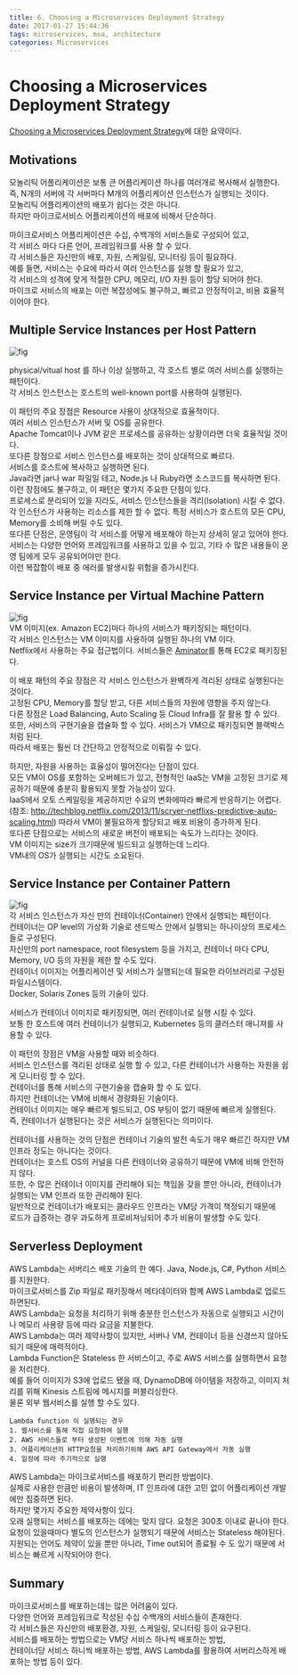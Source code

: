 ```yaml
---
title: 6. Choosing a Microservices Deployment Strategy
date: 2017-01-27 15:44:36
tags: microservices, msa, architecture
categories: Microservices
---
```

# Choosing a Microservices Deployment Strategy
[Choosing a Microservices Deployment Strategy](https://www.nginx.com/blog/deploying-microservices)에 대한 요약이다.

## Motivations
모놀리틱 어플리케이션은 보통 큰 어플리케이션 하나를 여러개로 복사해서 실행한다.  
즉, N개의 서버에 각 서버마다 M개의 어플리케이션 인스턴스가 실행되는 것이다.  
모놀리틱 어플리케이션의 배포가 쉽다는 것은 아니다.  
하지만 마이크로서비스 어플리케이션의 배포에 비해서 단순하다.  

마이크로서비스 어플리케이션은 수십, 수백개의 서비스들로 구성되어 있고,    
각 서비스 마다 다른 언어, 프레임워크를 사용 할 수 있다.  
각 서비스들은 자신만의 배포, 자원, 스케일링, 모니터링 등이 필요하다.  
예를 들면, 서비스는 수요에 따라서 여러 인스턴스를 실행 할 필요가 있고,  
각 서비스의 성격에 맞게 적절한 CPU, 메모리, I/O 자원 등이 할당 되어야 한다.  
마이크로 서비스의 배포는 이런 복잡성에도 불구하고, 빠르고 안정적이고, 비용 효율적이어야 한다.  

## Multiple Service Instances per Host Pattern
![fig](https://cdn.wp.nginx.com/wp-content/uploads/2016/02/Richardson-microservices-architecture-part6-host.png "")

physical/vitual host 를 하나 이상 실행하고, 각 호스트 별로 여러 서비스를 실행하는 패턴이다.  
각 서비스 인스턴스는 호스트의 well-known port를 사용하여 실행된다.  

이 패턴의 주요 장점은 Resource 사용이 상대적으로 효율적이다.  
여러 서비스 인스턴스가 서버 및 OS를 공유한다.  
Apache Tomcat이나 JVM 같은 프로세스를 공유하는 상황이라면 더욱 효율적일 것이다.  
또다른 장점으로 서비스 인스턴스를 배포하는 것이 상대적으로 빠르다.  
서비스를 호스트에 복사하고 실행하면 된다.  
Java라면 jar나 war 파일일 테고, Node.js 나 Ruby라면 소스코드를 복사하면 된다.  
이런 장점에도 불구하고, 이 패턴은 몇가지 주요한 단점이 있다.  
프로세스로 분리되어 있을 지라도, 서비스 인스턴스들을 격리(Isolation) 시킬 수 없다.  
각 인스턴스가 사용하는 리소스를 제한 할 수 없다. 특정 서비스가 호스트의 모든 CPU, Memory를 소비해 버릴 수도 있다.  
또다른 단점은, 운영팀이 각 서비스를 어떻게 배포해야 하는지 상세히 알고 있어야 한다.  
서비스는 다양한 언어와 프레임워크를 사용하고 있을 수 있고, 기타 수 많은 내용들이 운영 팀에게 모두 공유되어야만 한다.  
이런 복잡함이 배포 중 에러를 발생시킬 위험을 증가시킨다.  

## Service Instance per Virtual Machine Pattern
![fig](https://cdn.wp.nginx.com/wp-content/uploads/2016/02/Richardson-microservices-architecture-part6-vm.png "")  
VM 이미지(ex. Amazon EC2)마다 하나의 서비스가 패키징되는 패턴이다.  
각 서비스 인스턴스는 VM 이미지를 사용하여 실행된 하나의 VM 이다.  
Netflix에서 사용하는 주요 접근법이다. 서비스들은 [Aminator](https://github.com/Netflix/aminator)를 통해 EC2로 패키징된다.  

이 배포 패턴의 주요 장점은 각 서비스 인스턴스가 완벽하게 격리된 상태로 실행된다는 것이다.  
고정된 CPU, Memory를 할당 받고, 다른 서비스들의 자원에 영향을 주지 않는다.  
다른 장점은 Load Balancing, Auto Scaling 등 Cloud Infra를 잘 활용 할 수 있다.  
또한, 서비스의 구현기술을 캡슐화 할 수 있다. 서비스가 VM으로 패키징되면 블랙박스 처럼 된다.  
따라서 배포는 훨씬 더 간단하고 안정적으로 이뤄질 수 있다.  

하지만, 자원을 사용하는 효율성이 떨어진다는 단점이 있다.  
모든 VM이 OS를 포함하는 오버헤드가 있고,
전형적인 IaaS는 VM을 고정된 크기로 제공하기 때문에 충분히 활용되지 못할 가능성이 있다.  
IaaS에서 오토 스케일링을 제공하지만 수요의 변화에따라 빠르게 반응하기는 어렵다.  
(참조: http://techblog.netflix.com/2013/11/scryer-netflixs-predictive-auto-scaling.html)
따라서 VM이 불필요하게 할당되고 배포 비용이 증가하게 된다.  
또다른 단점으로는 서비스의 새로운 버전이 배포되는 속도가 느리다는 것이다.  
VM 이미지는 size가 크기때문에 빌드되고 실행하는데 느리다.  
VM내의 OS가 실행되는 시간도 소요된다.  

## Service Instance per Container Pattern
![fig](https://cdn.wp.nginx.com/wp-content/uploads/2016/02/Richardson-microservices-architecture-part6-container.png "")  
각 서비스 인스턴스가 자신 만의 컨테이너(Container) 안에서 실행되는 패턴이다.  
컨테이너는 OP level의 가상화 기술로 샌드박스 안에서 실행되는 하나이상의 프로세스들로 구성된다.  
자신만의 port namespace, root filesystem 등을 가지고, 컨테이너 마다 CPU, Memory, I/O 등의 자원을 제한 할 수도 있다.  
컨테이너 이미지는 어플리케이션 및 서비스가 실행되는데 필요한 라이브러리로 구성된 파일시스템이다.  
Docker, Solaris Zones 등의 기술이 있다.  

서비스가 컨테이너 이미지로 패키징되면, 여러 컨테이너로 실행 시킬 수 있다.  
보통 한 호스트에 여러 컨테이너가 실행되고, Kubernetes 등의 클러스터 매니져를 사용할 수 있다.  

이 패턴의 장점은 VM을 사용할 때와 비슷하다.  
서비스 인스턴스를 격리된 상태로 실행 할 수 있고, 다른 컨테이너가 사용하는 자원을 쉽게 모니터링 할 수 있다.  
컨테이너를 통해 서비스의 구현기술을 캡슐화 할 수 도 있다.  
하지만 컨테이너는 VM에 비해서 경량화된 기술이다.  
컨테이너 이미지는 매우 빠르게 빌드되고, OS 부팅이 없기 때문에 빠르게 실행된다.  
즉, 컨테이너가 실행된다는 것은 서비스가 실행된다는 의미이다.  

컨테이너를 사용하는 것의 단점은 컨테이너 기술의 발전 속도가 매우 빠르긴 하지만 VM 인프라 정도는 아니다는 것이다.  
컨테이너는 호스트 OS의 커널을 다른 컨테이너와 공유하기 때문에 VM에 비해 안전하지 않다.  
또한, 수 많은 컨테이너 이미지를 관리해야 되는 책임을 갖을 뿐만 아니라, 컨테이너가 실행되는 VM 인프라 또한 관리해야 된다.  
일반적으로 컨테이너가 배포되는 클라우드 인프라는 VM당 가격이 책정되기 때문에  
로드가 급증하는 경우 과도하게 프로비져닝되어 추가 비용이 발생할 수도 있다.  

## Serverless Deployment
AWS Lambda는 서버리스 배포 기술의 한 예다. Java, Node.js, C#, Python 서비스를 지원한다.  
마이크로서비스를 Zip 파일로 패키징해서 메타데이터와 함꼐 AWS Lambda로 업로드 하면된다.  
AWS Lambda는 요청을 처리하기 위해 충분한 인스턴스가 자동으로 실행되고 시간이나 메모리 사용량 등에 따라 요금을 지불한다.  
AWS Lambda는 여러 제약사항이 있지만, 서버나 VM, 컨테이너 등을 신경쓰지 않아도 되기 때문에 매력적이다.  
Lambda Function은 Stateless 한 서비스이고, 주로 AWS 서비스를 실행하면서 요청을 처리한다.  
예를 들어 이미지가 S3에 업로드 됐을 때, DynamoDB에 아이템을 저장하고, 이미지 처리를 위해 Kinesis 스트림에 메시지를 퍼블리싱한다.  
물론 외부 웹서비스를 실행 할 수도 있다.  
~~~
Lambda function 이 실행되는 경우
1. 웹서비스를 통해 직접 요청하여 실행  
2. AWS 서비스들로 부터 생성된 이벤트에 의해 자동 실행  
3. 어플리케이션의 HTTP요청을 처리하기위해 AWS API Gateway에서 자동 실행  
4. 일정에 따라 주기적으로 실행
~~~

AWS Lambda는 마이크로서비스를 배포하기 편리한 방법이다.  
실제로 사용한 만큼만 비용이 발생하며, IT 인프라에 대한 고민 없이 어플리케이션 개발에만 집중하면 된다.  
하지만 몇가지 주요한 제약사항이 있다.  
오래 실행되는 서비스를 배포하는 데에는 맞지 않다. 요청은 300초 이내로 끝나야 한다.  
요청이 있을때마다 별도의 인스턴스가 실행되기 때문에 서비스는 Stateless 해야된다.  
지원되는 언어도 제약이 있을 뿐만 아니라, Time out되어 종료될 수 도 있기 때문에 서비스는 빠르게 시작되어야 한다.  

## Summary
마이크로서비스를 배포하는데는 많은 어려움이 있다.  
다양한 언어와 프레임워크로 작성된 수십 수백개의 서비스들이 존재한다.  
각 서비스들은 자신만의 배포환경, 자원, 스케일링, 모니터링 등이 요구된다.  
서비스를 배포하는 방법으로는 VM당 서비스 하나씩 배포하는 방법,  
컨테이너당 서비스 하니씩 배포하는 방법, AWS Lambda를 활용하여 서버리스하게 배포하는 방법 등이 있다.  
